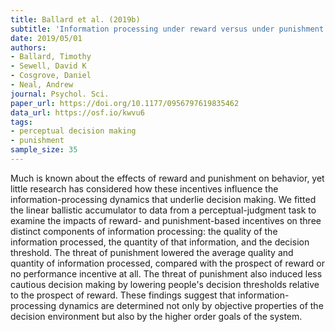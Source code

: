 ```yaml
---
title: Ballard et al. (2019b)
subtitle: 'Information processing under reward versus under punishment'
date: 2019/05/01
authors:
- Ballard, Timothy
- Sewell, David K
- Cosgrove, Daniel
- Neal, Andrew
journal: Psychol. Sci.
paper_url: https://doi.org/10.1177/0956797619835462
data_url: https://osf.io/kwvu6
tags:
- perceptual decision making
- punishment
sample_size: 35
---
```


Much is known about the effects of reward and punishment on behavior, yet little research has considered how these incentives influence the information-processing dynamics that underlie decision making. We fitted the linear ballistic accumulator to data from a perceptual-judgment task to examine the impacts of reward- and punishment-based incentives on three distinct components of information processing: the quality of the information processed, the quantity of that information, and the decision threshold. The threat of punishment lowered the average quality and quantity of information processed, compared with the prospect of reward or no performance incentive at all. The threat of punishment also induced less cautious decision making by lowering people's decision thresholds relative to the prospect of reward. These findings suggest that information-processing dynamics are determined not only by objective properties of the decision environment but also by the higher order goals of the system.
